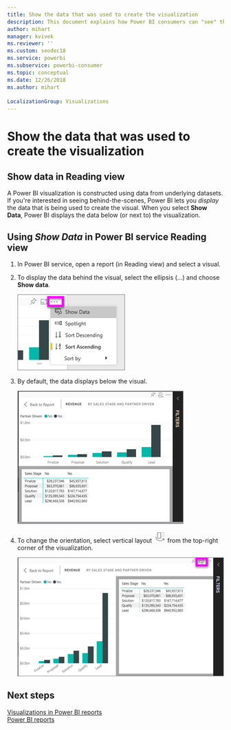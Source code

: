 ```yaml
---
title: Show the data that was used to create the visualization
description: This document explains how Power BI consumers can "see" the data used to create a visual.
author: mihart
manager: kvivek
ms.reviewer: ''
ms.custom: seodec18
ms.service: powerbi
ms.subservice: powerbi-consumer
ms.topic: conceptual
ms.date: 12/26/2018
ms.author: mihart

LocalizationGroup: Visualizations
---
```

# Show the data that was used to create the visualization
## Show data in Reading view
A Power BI visualization is constructed using data from underlying datasets. If you're interested in seeing behind-the-scenes, Power BI lets you *display* the data that is being used to create the visual. When you select **Show Data**, Power BI displays the data below (or next to) the visualization.


## Using *Show Data* in Power BI service Reading view
1. In Power BI service, open a report (in Reading view) and select a visual.  
2. To display the data behind the visual, select the ellipsis (...) and choose **Show data**.
   
   ![select Show data](./media/end-user-show-data/power-bi-show-data2.png)
3. By default, the data displays below the visual.
   
   ![visual and data vertical display](./media/end-user-show-data/power-bi-explore-show-data-new.png)

4. To change the orientation, select vertical layout ![layout icon](media/end-user-show-data/power-bi-vertical-icon-new.png) from the top-right corner of the visualization.
   
   ![visual and data horizontal display](./media/end-user-show-data/power-bi-explore-show-data2-new.png)

## Next steps
[Visualizations in Power BI reports](../visuals/power-bi-report-visualizations.md)    
[Power BI reports](end-user-reports.md)    
